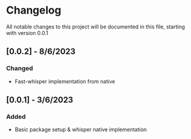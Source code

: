 # Changelog

All notable changes to this project will be documented in this file, starting with version 0.0.1

## [0.0.2] - 8/6/2023

### Changed

- Fast-whisper implementation from native

## [0.0.1] - 3/6/2023

### Added

- Basic package setup & whisper native implementation
